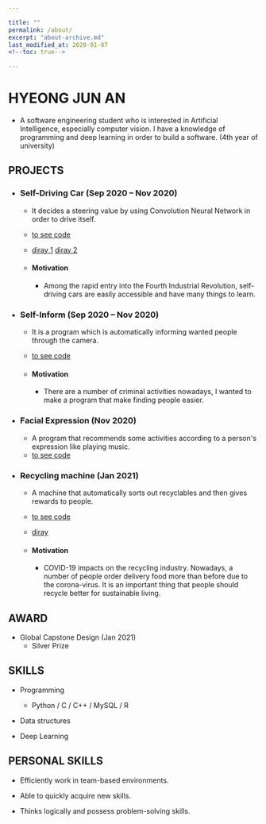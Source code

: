 ```yaml
---

title: ""
permalink: /about/
excerpt: "about-archive.md"
last_modified_at: 2020-01-07
<!--toc: true-->

---
```


# HYEONG JUN AN 

- A software engineering student who is interested in Artificial Intelligence, especially computer vision. I have a knowledge of programming and deep learning in order to build a software. (4th year of university) <br>

## PROJECTS

+ ### Self-Driving Car (Sep 2020 – Nov 2020)
    - It decides a steering value by using Convolution Neural Network in order to drive itself.
    - [to see code](https://github.com/sammiee5311/raspberry_pi/tree/master/self_driving_car)
    - [diray 1](https://sammiee5311.github.io/raspi/Raspi-Self-Driving/) [diray 2](https://sammiee5311.github.io/raspi/raspi-Self-Driving(2)/)
    
    - #### Motivation
        - Among the rapid entry into the Fourth Industrial Revolution, self-driving cars are easily accessible and have many things to learn. <br>

+ ### Self-Inform (Sep 2020 – Nov 2020)
    - It is a program which is automatically informing wanted people through the camera.
    - [to see code](https://github.com/sammiee5311/self_inform)
    
    - #### Motivation 
        - There are a number of criminal activities nowadays, I wanted to make a program that make finding people easier. <br>

+ ### Facial Expression (Nov 2020)
    - A program that recommends some activities according to a person's expression like playing music.
    - [to see code](https://github.com/sammiee5311/facial_expression)

+ ### Recycling machine (Jan 2021)
    - A machine that automatically sorts out recyclables and then gives rewards to people.
    - [to see code](https://github.com/sammiee5311/capstone_design)
    - [diray](https://sammiee5311.github.io/capston/Global-Capstone-Design/)
    
    - #### Motivation
        - COVID-19 impacts on the recycling industry. Nowadays, a number of people order delivery food more than before due to the corona-virus. It is an important thing that people should recycle better for sustainable living.

## AWARD

+ Global Capstone Design (Jan 2021)
    - Silver Prize


## SKILLS

- Programming
    -  Python / C / C++ / MySQL / R

- Data structures

- Deep Learning


## PERSONAL SKILLS

- Efficiently work in team-based environments.

- Able to quickly acquire new skills.

- Thinks logically and possess problem-solving skills.



